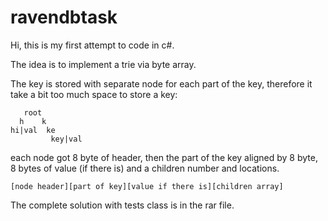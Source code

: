 # ravendbtask
Hi, this is my first attempt to code in c#.

The idea is to implement a trie via byte array.

The key is stored with separate node for each part of the key, therefore it take a bit too much space to store a key:
```
   root
  h    k
hi|val  ke
         key|val
```

each node got 8 byte of header, then the part of the key aligned by 8 byte, 8 bytes of value (if there is) and a children number and locations.
```
[node header][part of key][value if there is][children array]
```
The complete solution with tests class is in the rar file.

